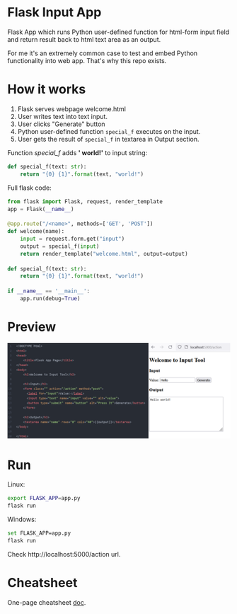 # Flask Input App
Flask App which runs Python user-defined function for html-form input field and return result back to html text area as an output.

For me it's an extremely common case to test and embed Python functionality into
web app. That's why this repo exists.

# How it works

1. Flask serves webpage welcome.html
2. User writes text into text input.
3. User clicks "Generate" button
4. Python user-defined function `special_f` executes on the input.
5. User gets the result of `special_f` in textarea in Output section.

Function *special_f* adds **' world!'** to input string:
```python
def special_f(text: str):    
    return "{0} {1}".format(text, "world!")
```

Full flask code:

```python
from flask import Flask, request, render_template
app = Flask(__name__)

@app.route("/<name>", methods=['GET', 'POST'])
def welcome(name):
    input = request.form.get("input")
    output = special_f(input)
    return render_template("welcome.html", output=output)

def special_f(text: str):
    return "{0} {1}".format(text, "world!")

if __name__ == '__main__':
    app.run(debug=True)
```

# Preview

<img src="doc/html_browser.png" alt="alt text" width="600"/>

# Run
Linux:
```bash
export FLASK_APP=app.py
flask run
```
Windows:
```bash
set FLASK_APP=app.py
flask run
```

Check http://localhost:5000/action url.

# Cheatsheet

One-page cheatsheet [doc](doc/cheatsheet.pdf).

